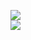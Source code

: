 [![](https://img.shields.io/badge/Made%20With-Github%20Spray-lightgrey.svg?style=for-the-badge&logo=github)](https://github.com/Annihil/github-spray#5856)  
[![](https://i.imgur.com/2DrTn0Z.gif)](https://github.com/Annihil/github-spray)